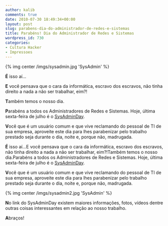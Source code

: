 ```yaml
---
author: kalib
comments: true
date: 2010-07-30 18:49:34+00:00
layout: post
slug: parabens-dia-do-administrador-de-redes-e-sistemas
title: Parabéns! Dia do Administrador de Redes e Sistemas
wordpress_id: 730
categories:
- Cultura Hacker
- Impressoes
---
```


{% img center /imgs/sysadmin.jpg 'SysAdmin' %}




**É** isso aí...




**E** você pensava que o cara da informática, escravo dos escravos, não tinha direito a nada a não ser trabalhar, eim?!




**T**ambém temos o nosso dia.




**P**arabéns a todos os Administradores de Redes e Sistemas. Hoje, última sexta-feira de julho é o [SysAdminDay](http://www.sysadminday.com/).




**V**ocê que é um usuário comum e que vive reclamando do pessoal de TI de sua empresa, aproveite este dia para lhes parabenizar pelo trabalho prestado seja durante o dia, noite e, porque não, madrugada.


**É** isso aí...E você pensava que o cara da informática, escravo dos escravos, não tinha direito a nada a não ser trabalhar, eim?!Também temos o nosso dia.Parabéns a todos os Administradores de Redes e Sistemas. Hoje, última sexta-feira de julho é o [SysAdminDay](http://www.sysadminday.com/).

**V**ocê que é um usuário comum e que vive reclamando do pessoal de TI de sua empresa, aproveite este dia para lhes parabenizar pelo trabalho prestado seja durante o dia, noite e, porque não, madrugada.


{% img center /imgs/sysadmin2.jpg 'SysAdmin' %}


**N**o link do SysAdminDay existem maiores informações, fotos, vídeos dentre outras coisas interessantes em relação ao nosso trabalho.

**A**braços!